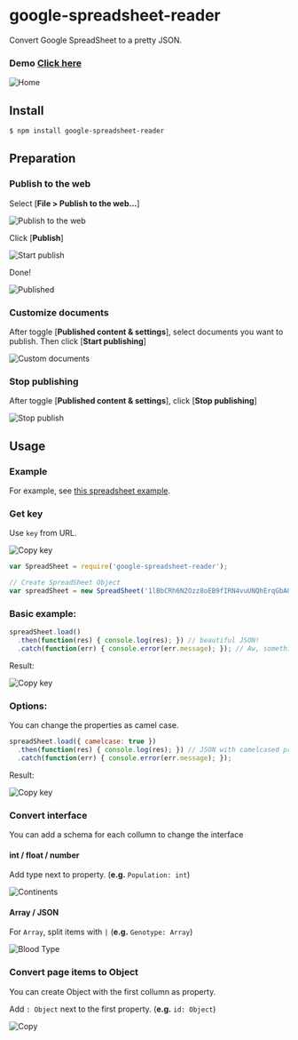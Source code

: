 # google-spreadsheet-reader

Convert Google SpreadSheet to a pretty JSON.

### Demo [Click here](http://mayognaise.github.io/google-spreadsheet-reader/)

![Home](https://dl.dropboxusercontent.com/u/3497191/gsr/gsr_0000_home.png)

## Install

```sh
$ npm install google-spreadsheet-reader
```


## Preparation

### Publish to the web

Select [**File > Publish to the web…**]

![Publish to the web](https://dl.dropboxusercontent.com/u/3497191/gsr/gsr_0001_publish-to-the-web.png)

Click [**Publish**]

![Start publish](https://dl.dropboxusercontent.com/u/3497191/gsr/gsr_0002_start-publish.png)

Done!

![Published](https://dl.dropboxusercontent.com/u/3497191/gsr/gsr_0003_published.png)


### Customize documents

After toggle [**Published content & settings**], select documents you want to publish. Then click [**Start publishing**]

![Custom documents](https://dl.dropboxusercontent.com/u/3497191/gsr/gsr_0004_custom-documents.png)


### Stop publishing

After toggle [**Published content & settings**], click [**Stop publishing**]

![Stop publish](https://dl.dropboxusercontent.com/u/3497191/gsr/gsr_0005_stop-publish.png)

## Usage

### Example

For example, see [this spreadsheet example](https://docs.google.com/spreadsheets/d/1lBbCRh6N2Ozz8oEB9fIRN4vuUNQhErqGbAQbHAu2w5Q/edit?usp=sharing).


### Get key

Use `key` from URL.

![Copy key](https://dl.dropboxusercontent.com/u/3497191/gsr/gsr_0006_copy-id.png)

```js
var SpreadSheet = require('google-spreadsheet-reader');

// Create SpreadSheet Object
var spreadSheet = new SpreadSheet('1lBbCRh6N2Ozz8oEB9fIRN4vuUNQhErqGbAQbHAu2w5Q');
```

### Basic example:

```js
spreadSheet.load()
  .then(function(res) { console.log(res); }) // beautiful JSON!
  .catch(function(err) { console.error(err.message); }); // Aw, something happened.
```

Result:

![Copy key](https://dl.dropboxusercontent.com/u/3497191/gsr/gsr_result1.png)


### Options:

You can change the properties as camel case.

```js
spreadSheet.load({ camelcase: true })
  .then(function(res) { console.log(res); }) // JSON with camelcased properties!
  .catch(function(err) { console.error(err.message); });
```

Result:

![Copy key](https://dl.dropboxusercontent.com/u/3497191/gsr/gsr_result2.png)


### Convert interface

You can add a schema for each collumn to change the interface

#### int / float / number

Add type next to property. (**e.g.** `Population: int`)

![Continents](https://dl.dropboxusercontent.com/u/3497191/gsr/gsr_interface_continents.png)

#### Array / JSON

For `Array`, split items with `|` (**e.g.** `Genotype: Array`)

![Blood Type](https://dl.dropboxusercontent.com/u/3497191/gsr/gsr_interface_blood-type.png)

### Convert page items to Object

You can create Object with the first collumn as property.

Add `: Object` next to the first property. (**e.g.** `id: Object`)

![Copy](https://dl.dropboxusercontent.com/u/3497191/gsr/gsr_interface_copy.png)

